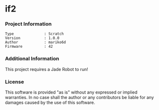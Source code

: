 if2
================



### Project Information
```
Type              : Scratch
Version           : 1.0.0
Author            : mariko6d
Firmware          : 42
```

### Additional Information
This project requires a Jade Robot to run!

### License
This software is provided "as is" without any expressed or implied warranties.  In no case shall the author or any contributors be liable for any damages caused by the use of this software.

